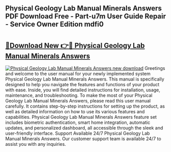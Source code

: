## Physical Geology Lab Manual Minerals Answers PDF Download Free - Part-u7m User Guide Repair - Service Owner Edition mdfi0

# <h2><a href="http://bc52820.oget.top/?id=Physical+Geology+Lab+Manual+Minerals+Answers">🔗Download New 👉🔴 Physical Geology Lab Manual Minerals Answers</a></h2>

[![Physical Geology Lab Manual Minerals Answers new download](https://i.imgur.com/5g1atiW.png)](http://bc52820.oget.top/?id=Physical+Geology+Lab+Manual+Minerals+Answers)
Greetings and welcome to the user manual for your newly implemented system Physical Geology Lab Manual Minerals Answers. This manual is specifically designed to help you navigate the features and functions of your product with ease. Inside, you will find detailed instructions for installation, usage, maintenance, and troubleshooting. To make the most of your Physical Geology Lab Manual Minerals Answers, please read this user manual carefully. It contains step-by-step instructions for setting up the product, as well as detailed information on how to use its various features and capabilities. Physical Geology Lab Manual Minerals Answers feature set includes biometric authentication, smart home integration, automatic updates, and personalized dashboard, all accessible through the sleek and user-friendly interface. Support Available 24/7 Physical Geology Lab Manual Minerals Answers. Our customer support team is available 24/7 to assist you with any inquiries.
